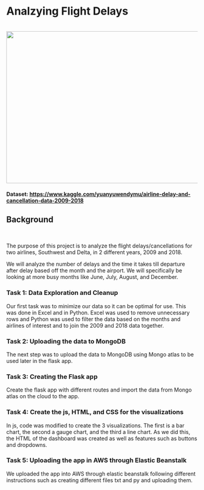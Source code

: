 # Analzying Flight Delays 
<br> 

<img src = "https://www.aircraftcompare.com/wp-content/uploads/2019/12/airplane-sunset.jpg" height = 400 width = 600>

#### Dataset: https://www.kaggle.com/yuanyuwendymu/airline-delay-and-cancellation-data-2009-2018

## Background
<br> 

The purpose of this project is to analyze the flight delays/cancellations for two airlines, Southwest and Delta, in 2 different years, 2009 and 2018. 

We will analyze the number of delays and the time it takes till departure after delay based off the month and the airport. We will specifically be looking at more busy months like June, July, August, and December. 

### Task 1: Data Exploration and Cleanup 

Our first task was to minimize our data so it can be optimal for use. This was done in Excel and in Python. Excel was used to remove unnecessary rows and Python was used to filter the data based on the months and airlines of interest and to join the 2009 and 2018 data together. 

### Task 2: Uploading the data to MongoDB 

The next step was to upload the data to MongoDB using Mongo atlas to be used later in the flask app. 

### Task 3: Creating the Flask app 

Create the flask app with different routes and import the data from Mongo atlas on the cloud to the app. 

### Task 4: Create the js, HTML, and CSS for the visualizations 

In js, code was modified to create the 3 visualizations. The first is a bar chart, the second a gauge chart, and the third a line chart. As we did this, the HTML of the dashboard was created as well as features such as buttons and dropdowns. 

### Task 5: Uploading the app in AWS through Elastic Beanstalk

We uploaded the app into AWS through elastic beanstalk following different instructions such as creating different files txt and py and uploading them. 


